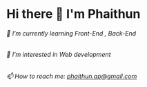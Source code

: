 # Hi there 👋 I'm Phaithun
###### 🌱 I’m currently learning Front-End , Back-End
###### 🌱 I’m interested in Web development
###### 📫 How to reach me: phaithun.ap@gmail.com


<!--
**Phaithun-Ton/Phaithun-Ton** is a ✨ _special_ ✨ repository because its `README.md` (this file) appears on your GitHub profile.

Here are some ideas to get you started:

- 🔭 I’m currently working on ...
- 🌱 I’m currently learning ...
- 👯 I’m looking to collaborate on ...
- 🤔 I’m looking for help with ...
- 💬 Ask me about ...
- 📫 How to reach me: ...
- 😄 Pronouns: ...
- ⚡ Fun fact: ...
-->
